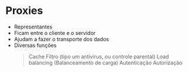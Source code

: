 <h1>Proxies</h1>

- Representantes
- Ficam entre o cliente e o servidor
- Ajudam a fazer o transporte dos dados
- Diversas funções
    > Cache
    > Filtro (tipo um antivírus, ou controle parental)
    > Load balancing (Balanceamento de carga)
    > Autenticação
    > Autorização